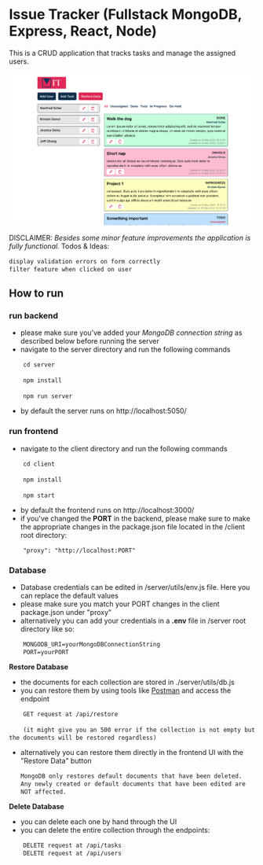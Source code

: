 # Issue Tracker (Fullstack MongoDB, Express, React, Node)
This is a CRUD application that tracks tasks and manage the assigned users.

![Project Preview](/client/src/assets/Screenshot%202023-05-10%20at%2019-06-11%20Issue%20Tracker.png)

DISCLAIMER:
*Besides some minor feature improvements the application is fully functional.*
Todos & Ideas:

    display validation errors on form correctly
    filter feature when clicked on user


## How to run
### run backend
-   please make sure you've added your *MongoDB connection string* as described below before running the server
-   navigate to the server directory and run the following commands

```
    cd server

    npm install

    npm run server
```
-   by default the server runs on http://localhost:5050/


### run frontend
-   navigate to the client directory and run the following commands
```
    cd client

    npm install

    npm start
```

-   by default the frontend runs on http://localhost:3000/
-   if you've changed the **PORT** in the backend, please make sure to make the appropriate changes in the package.json file located in the /client root directory:
```
    "proxy": "http://localhost:PORT"
```


### Database
-   Database credentials can be edited in /server/utils/env.js file. Here you can replace the default values
-   please make sure you match your PORT changes in the client package.json under "proxy"
-   alternatively you can add your credentials in a **.env** file in /server root directory like so:
```
    MONGODB_URI=yourMongoDBConnectionString
    PORT=yourPORT
```

**Restore Database**
-   the documents for each collection are stored in ./server/utils/db.js
-   you can restore them by using tools like [Postman](https://www.postman.com/downloads/) and access the endpoint
```
    GET request at /api/restore 
    
    (it might give you an 500 error if the collection is not empty but the documents will be restored regardless)
```
-   alternatively you can restore them directly in the frontend UI with the "Restore Data" button

        MongoDB only restores default documents that have been deleted.
        Any newly created or default documents that have been edited are NOT affected.

**Delete Database**
-   you can delete each one by hand through the UI
-   you can delete the entire collection through the endpoints:
```
    DELETE request at /api/tasks
    DELETE request at /api/users
```
